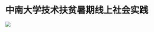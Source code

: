[](https://s1.ax1x.com/2020/07/12/U3o6O0.th.png)
# 中南大学技术扶贫暑期线上社会实践

![](https://s1.ax1x.com/2020/07/12/U3o8SA.png)


